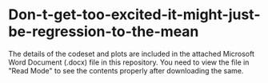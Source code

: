 # Don-t-get-too-excited-it-might-just-be-regression-to-the-mean

The details of the codeset and plots are included in the attached Microsoft Word Document (.docx) file in this repository. 
You need to view the file in "Read Mode" to see the contents properly after downloading the same.
